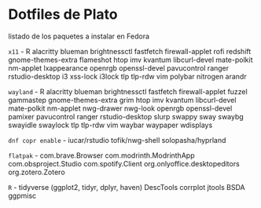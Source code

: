 # Dotfiles de Plato
listado de los paquetes a instalar en Fedora

`x11` - R alacritty blueman brightnessctl fastfetch firewall-applet rofi redshift gnome-themes-extra flameshot htop imv kvantum libcurl-devel mate-polkit nm-applet lxappearance openrgb openssl-devel pavucontrol ranger rstudio-desktop i3 xss-lock i3lock tlp tlp-rdw vim polybar nitrogen arandr

`wayland` - R alacritty blueman brightnessctl fastfetch firewall-applet fuzzel gammastep gnome-themes-extra grim htop imv kvantum libcurl-devel mate-polkit nm-applet nwg-drawer nwg-look openrgb openssl-devel pamixer pavucontrol ranger rstudio-desktop slurp swappy sway swaybg swayidle swaylock tlp tlp-rdw vim waybar waypaper wdisplays

`dnf copr enable` - iucar/rstudio tofik/nwg-shell solopasha/hyprland 

`flatpak` - com.brave.Browser com.modrinth.ModrinthApp com.obsproject.Studio com.spotify.Client org.onlyoffice.desktopeditors org.zotero.Zotero

`R` - tidyverse (ggplot2, tidyr, dplyr, haven) DescTools corrplot jtools BSDA ggpmisc
